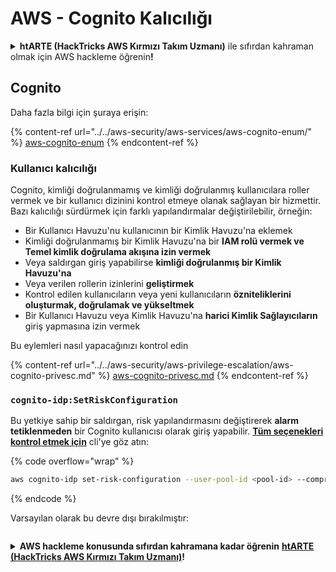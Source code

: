 # AWS - Cognito Kalıcılığı

<details>

<summary><strong>htARTE (HackTricks AWS Kırmızı Takım Uzmanı)</strong> ile sıfırdan kahraman olmak için AWS hackleme öğrenin<strong>!</strong></summary>

HackTricks'i desteklemenin diğer yolları:

* Şirketinizi HackTricks'te **reklamınızı görmek** veya **HackTricks'i PDF olarak indirmek** için [**ABONELİK PLANLARI**](https://github.com/sponsors/carlospolop)'na göz atın!
* [**Resmi PEASS & HackTricks ürünlerini**](https://peass.creator-spring.com) edinin
* Özel [**NFT'lerden**](https://opensea.io/collection/the-peass-family) oluşan koleksiyonumuz [**The PEASS Family**](https://opensea.io/collection/the-peass-family)'i keşfedin
* 💬 [**Discord grubuna**](https://discord.gg/hRep4RUj7f) veya [**telegram grubuna**](https://t.me/peass) **katılın** veya **Twitter** 🐦 [**@hacktricks_live**](https://twitter.com/hacktricks_live)'ı **takip edin**.
* **Hacking hilelerinizi** [**HackTricks**](https://github.com/carlospolop/hacktricks) ve [**HackTricks Cloud**](https://github.com/carlospolop/hacktricks-cloud) github reposuna **PR göndererek** paylaşın.

</details>

## Cognito

Daha fazla bilgi için şuraya erişin:

{% content-ref url="../../aws-security/aws-services/aws-cognito-enum/" %}
[aws-cognito-enum](../../aws-security/aws-services/aws-cognito-enum/)
{% endcontent-ref %}

### Kullanıcı kalıcılığı

Cognito, kimliği doğrulanmamış ve kimliği doğrulanmış kullanıcılara roller vermek ve bir kullanıcı dizinini kontrol etmeye olanak sağlayan bir hizmettir. Bazı kalıcılığı sürdürmek için farklı yapılandırmalar değiştirilebilir, örneğin:

* Bir Kullanıcı Havuzu'nu kullanıcının bir Kimlik Havuzu'na eklemek
* Kimliği doğrulanmamış bir Kimlik Havuzu'na bir **IAM rolü vermek ve Temel kimlik doğrulama akışına izin vermek**
* Veya saldırgan giriş yapabilirse **kimliği doğrulanmış bir Kimlik Havuzu'na**
* Veya verilen rollerin izinlerini **geliştirmek**
* Kontrol edilen kullanıcıların veya yeni kullanıcıların **özniteliklerini oluşturmak, doğrulamak ve yükseltmek**
* Bir Kullanıcı Havuzu veya Kimlik Havuzu'na **harici Kimlik Sağlayıcıların** giriş yapmasına izin vermek

Bu eylemleri nasıl yapacağınızı kontrol edin

{% content-ref url="../../aws-security/aws-privilege-escalation/aws-cognito-privesc.md" %}
[aws-cognito-privesc.md](../../aws-security/aws-privilege-escalation/aws-cognito-privesc.md)
{% endcontent-ref %}

### `cognito-idp:SetRiskConfiguration`

Bu yetkiye sahip bir saldırgan, risk yapılandırmasını değiştirerek **alarm tetiklenmeden** bir Cognito kullanıcısı olarak giriş yapabilir. [**Tüm seçenekleri kontrol etmek için**](https://docs.aws.amazon.com/cli/latest/reference/cognito-idp/set-risk-configuration.html) cli'ye göz atın:

{% code overflow="wrap" %}
```bash
aws cognito-idp set-risk-configuration --user-pool-id <pool-id> --compromised-credentials-risk-configuration EventFilter=SIGN_UP,Actions={EventAction=NO_ACTION}
```
{% endcode %}

Varsayılan olarak bu devre dışı bırakılmıştır:

<figure><img src="https://lh6.googleusercontent.com/EOiM0EVuEgZDfW3rOJHLQjd09-KmvraCMssjZYpY9sVha6NcxwUjStrLbZxAT3D3j9y08kd5oobvW8a2fLUVROyhkHaB1OPhd7X6gJW3AEQtlZM62q41uYJjTY1EJ0iQg6Orr1O7yZ798EpIJ87og4Tbzw=s2048" alt=""><figcaption></figcaption></figure>

<details>

<summary><strong>AWS hackleme konusunda sıfırdan kahramana kadar öğrenin</strong> <a href="https://training.hacktricks.xyz/courses/arte"><strong>htARTE (HackTricks AWS Kırmızı Takım Uzmanı)</strong></a><strong>!</strong></summary>

HackTricks'i desteklemenin diğer yolları:

* **Şirketinizi HackTricks'te reklamınızı görmek isterseniz** veya **HackTricks'i PDF olarak indirmek isterseniz** [**ABONELİK PLANLARINA**](https://github.com/sponsors/carlospolop) göz atın!
* [**Resmi PEASS & HackTricks ürünlerini**](https://peass.creator-spring.com) edinin
* [**The PEASS Ailesi'ni**](https://opensea.io/collection/the-peass-family) keşfedin, özel [**NFT'lerimiz**](https://opensea.io/collection/the-peass-family)
* 💬 [**Discord grubuna**](https://discord.gg/hRep4RUj7f) veya [**telegram grubuna**](https://t.me/peass) **katılın** veya **bizi** Twitter'da 🐦 [**@hacktricks_live**](https://twitter.com/hacktricks_live)** takip edin.**
* **Hacking hilelerinizi** [**HackTricks**](https://github.com/carlospolop/hacktricks) ve [**HackTricks Cloud**](https://github.com/carlospolop/hacktricks-cloud) github reposuna **PR göndererek paylaşın**.

</details>
